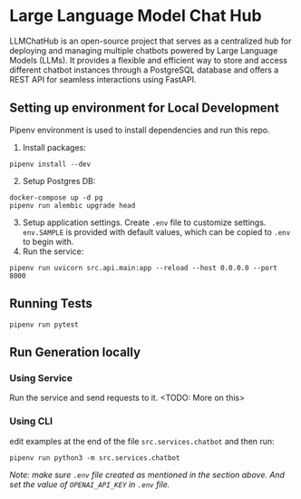 # Large Language Model Chat Hub
LLMChatHub is an open-source project that serves as a centralized hub for 
deploying and managing multiple chatbots powered by Large Language Models (LLMs). 
It provides a flexible and efficient way to store and access different 
chatbot instances through a PostgreSQL database and offers a REST API 
for seamless interactions using FastAPI.

## Setting up environment for Local Development
Pipenv environment is used to install dependencies and run this repo.

1. Install packages:
```
pipenv install --dev
```

2. Setup Postgres DB:
```
docker-compose up -d pg
pipenv run alembic upgrade head
```
3. Setup application settings. Create `.env` file to customize settings. `env.SAMPLE` is provided with default values, 
which can be copied to `.env` to begin with. 
4. Run the service:
```
pipenv run uvicorn src.api.main:app --reload --host 0.0.0.0 --port 8000
```

## Running Tests
```
pipenv run pytest
```

## Run Generation locally

### Using Service
Run the service and send requests to it.
<TODO: More on this>

### Using CLI
edit examples at the end of the file `src.services.chatbot` and then run:
```
pipenv run python3 -m src.services.chatbot
```

_Note: make sure `.env` file created as mentioned in the section above. 
And set the value of `OPENAI_API_KEY` in `.env` file._